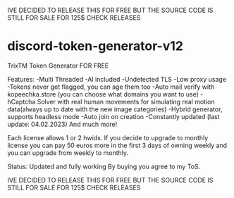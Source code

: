 

IVE DECIDED TO RELEASE THIS FOR FREE BUT THE SOURCE CODE IS STILL FOR SALE FOR 125$ CHECK RELEASES






# discord-token-generator-v12
TrixTM Token Generator FOR FREE

Features:
-Multi Threaded
-AI included
-Undetected TLS
-Low proxy usage
-Tokens never get flagged, you can age them too
-Auto mail verify with kopeechka.store (you can choose what domains you want to use)
-hCaptcha Solver with real human movements for simulating real motion data(always up to date with the new image categories)
-Hybrid generator, supports headless mode
-Auto join on creation
-Constantly updated (last update: 04.02.2023)
And much more!

Each license allows 1 or 2 hwids.
If you decide to upgrade to monthly license you can pay 50 euros more in the first 3 days of owning weekly and you can upgrade from weekly to monthly.


Status: Updated and fully working
By buying you agree to my ToS.

IVE DECIDED TO RELEASE THIS FOR FREE BUT THE SOURCE CODE IS STILL FOR SALE FOR 125$ CHECK RELEASES
